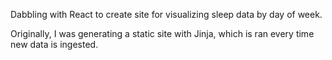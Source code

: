Dabbling with React to create site for visualizing sleep data by day of week.

Originally, I was generating a static site with Jinja, which is ran every time new data is ingested.